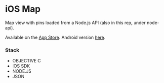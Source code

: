 iOS Map
============

Map view with pins loaded from a Node.js API (also in this rep, under node-api).  

Available on the [App Store](https://itunes.apple.com/us/app/wpb-police/id643840089?mt=8). Android version [here](https://play.google.com/store/apps/details?id=com.cityofwpb.wpbpd).

### Stack
* OBJECTIVE C
* IOS SDK
* NODE.JS
* JSON
